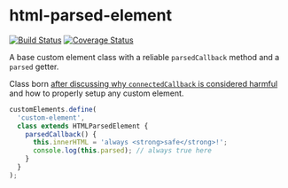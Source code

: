 # html-parsed-element

[![Build Status](https://travis-ci.com/WebReflection/html-parsed-element.svg?branch=master)](https://travis-ci.com/WebReflection/html-parsed-element) [![Coverage Status](https://coveralls.io/repos/github/WebReflection/html-parsed-element/badge.svg?branch=master)](https://coveralls.io/github/WebReflection/html-parsed-element?branch=master)

A base custom element class with a reliable `parsedCallback` method and a `parsed` getter.

Class born [after discussing why `connectedCallback` is considered harmful](https://github.com/w3c/webcomponents/issues/551#issuecomment-429262811) and how to properly setup any custom element.

```js
customElements.define(
  'custom-element',
  class extends HTMLParsedElement {
    parsedCallback() {
      this.innerHTML = 'always <strong>safe</strong>!';
      console.log(this.parsed); // always true here
    }
  }
);
```
